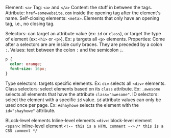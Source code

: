 Element: `<a>`
Tag: `<a>` and `</a>`
Content: the stuff in between the tags.
Attribute: `href=somewebsite.com` inside the opening tag after the element's name.
Self-closing elements: `<meta>`. Elements that only have an opening tag, i.e., no closing tag.

Selectors: can target an attribute value (ex: `id` or `class`), or target the type of element (ex: `<h1>` or `<p>`). Ex: `p` targets all `<p>` elements.
Properties: Come after a selectors are are inside curly braces. They are preceded by a colon `:`.
Values: text between the colon `:` and the semicolon `;`.
```CSS
p {
  color: orange;
  font-size: 16px;
}
```
Type selectors: targets specific elements. Ex: `div` selects all `<div>` elements.
Class selectors: select elements based on its `class` attribute. Ex: `.awesome` selects all elements that have the attribute `class="awesome"`.
ID selectors: select the element with a specific `id` value. `id` attribute values can only be used once per page. Ex: `#shayhowe` selects the element with the `id="shayhowe"` attribute.

BLock-level elements
Inline-level elements
`<div>`: block-level element
`<span>`: inline-level element
`<!-- this is a HTML comment -->`
`/* this is a CSS comment */`